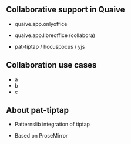 <!-- .slide: data-background="lime" -->
## Collaborative support in Quaive


<!-- .slide: data-background="lime" -->
- quaive.app.onlyoffice

- quaive.app.libreoffice (collabora)

- pat-tiptap / hocuspocus / yjs


<!-- .slide: data-background="lime" -->
## Collaboration use cases


<!-- .slide: data-background="lime" -->
- a
- b
- c




<!-- .slide: data-background="Yellow" -->
## About pat-tiptap

- Patternslib integration of tiptap

- Based on ProseMirror


